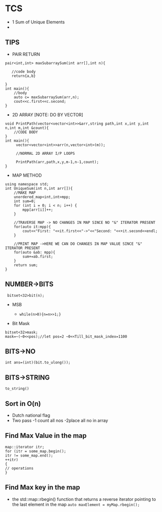 # TCS

- 1 Sum of Unique Elements
-

## TIPS

- PAIR RETURN

```
pair<int,int> maxSubarraySum(int arr[],int n){

   //code body
   return{a,b}

}
int main(){
    //body
    auto c= maxSubarraySum(arr,n);
    cout<<c.first<<c.second;
}
```

- 2D ARRAY [NOTE: DO BY VECTOR]

```
void PrintPath(vector<vector<int>>&arr,string path,int x,int y,int n,int m,int &count){
    //CODE BODY
}
int main(){
     vector<vector<int>>arr(n,vector<int>(m));

     //NORMAL 2D ARRAY I/P LOOPS

     PrintPath(arr,path,x,y,m-1,n-1,count);
}

```

- MAP METHOD

```
using namespace std;
int UniqueSum(int n,int arr[]){
	//MAKE MAP
    unordered_map<int,int>mpp;
	int sum=0;
	for (int i = 0; i < n; i++) {
        mpp[arr[i]]++;
    }

    //TRAVERSE MAP -> NO CHANGES IN MAP SINCE NO "&" ITERATOR PRESENT
    for(auto it:mpp){
        cout<<"First: "<<it.first<<"->"<<"Second: "<<+it.second<<endl;
    }

	//PRINT MAP ->HERE WE CAN DO CHANGES IN MAP VALUE SINCE "&" ITERATOR PRESENT
	for(auto &ab: mpp){
		sum+=ab.first;
	}
	return sum;
}
```

## NUMBER->BITS

```
 bitset<32>bit(n);
```

- MSB

  - `while(n>0){n=n>>1;}`

- Bit Mask

```
bitset<32>mask;
mask=~(~0<<pos);//let pos=2 ~0<<Till_bit_mask_index=1100
```

## BITS->NO

```
int ans=(int)(bit.to_ulong());
```

## BITS->STRING

```
to_string()
```

## Sort in O(n)

- Dutch national flag
- Two pass -1 count all nos -2place all no in array

## Find Max Value in the map

```
map::iterator itr;
for (itr = some_map.begin();
itr != some_map.end();
++itr)
{
// operations
}
```

## Find Max key in the map

- the std::map::rbegin() function that returns a reverse iterator pointing to the last element in the map
  `auto maxElement = myMap.rbegin();`
